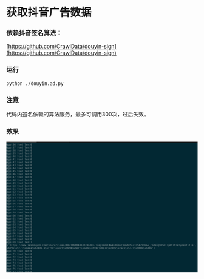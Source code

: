 # 获取抖音广告数据

### 依赖抖音签名算法：
[https://github.com/CrawlData/douyin-sign](https://github.com/CrawlData/douyin-sign)

### 运行
```
python ./douyin.ad.py
```

### 注意

代码内签名依赖的算法服务，最多可调用300次，过后失效。

### 效果

![抖音广告数据](./preview.png)
